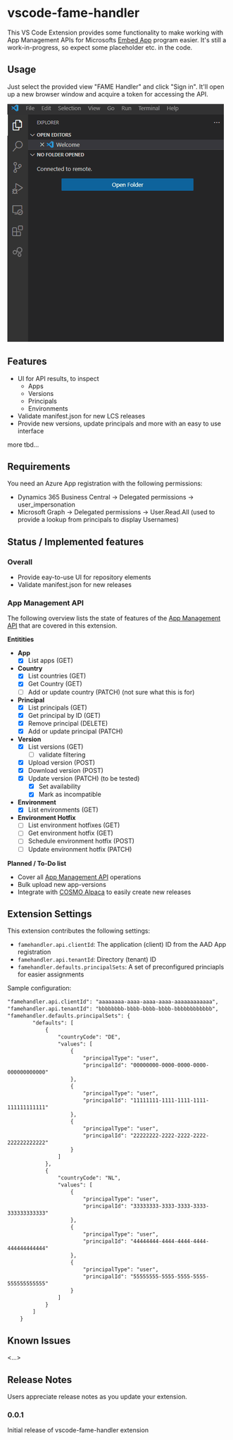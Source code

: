 # vscode-fame-handler

This VS Code Extension provides some functionality to make working with App Management APIs for Microsofts [Embed App](https://learn.microsoft.com/en-us/dynamics365/business-central/dev-itpro/deployment/embed-app-overview) program easier. It's still a work-in-progress, so expect some placeholder etc. in the code.

## Usage

Just select the provided view "FAME Handler" and click "Sign in". It'll open up a new browser window and acquire a token for accessing the API.

![Sign in sample](https://raw.githubusercontent.com/SimonOfHH/vscode-fame-handler/main/documentation/media/sign-in-load.gif)

## Features

* UI for API results, to inspect
  * Apps
  * Versions
  * Principals
  * Environments
* Validate manifest.json for new LCS releases
* Provide new versions, update principals and more with an easy to use interface

more tbd...

## Requirements

You need an Azure App registration with the following permissions:
* Dynamics 365 Business Central -> Delegated permissions -> user_impersonation
* Microsoft Graph -> Delegated permissions -> User.Read.All (used to provide a lookup from principals to display Usernames)

## Status / Implemented features

### Overall

* Provide eay-to-use UI for repository elements
* Validate manifest.json for new releases

### App Management API
The following overview lists the state of features of the [App Management API](https://learn.microsoft.com/en-us/dynamics365/business-central/dev-itpro/administration/appmanagement/app-management-api) that are covered in this extension.

**Entitities**<br>
* **App**
    * [X] List apps (GET)
* **Country**
    * [X] List countries (GET)
    * [X] Get Country (GET)
    * [ ] Add or update country (PATCH) (not sure what this is for)
* **Principal**
    * [X] List principals (GET)
    * [X] Get principal by ID (GET)
    * [X] Remove principal (DELETE)
    * [X] Add or update principal (PATCH)
* **Version**<br>
    * [X] List versions (GET)
        * [ ] validate filtering
    * [X] Upload version (POST)
    * [X] Download version (POST)
    * [X] Update version (PATCH) (to be tested)
        * [X] Set availability
        * [X] Mark as incompatible
* **Environment**
    * [X] List environments (GET)
* **Environment Hotfix**
    * [ ] List environment hotfixes (GET)
    * [ ] Get environment hotfix (GET)
    * [ ] Schedule environment hotfix (POST)
    * [ ] Update environment hotfix (PATCH)

**Planned / To-Do list**
* Cover all [App Management API](https://learn.microsoft.com/en-us/dynamics365/business-central/dev-itpro/administration/appmanagement/app-management-api) operations
* Bulk upload new app-versions
* Integrate with [COSMO Alpaca](https://marketplace.visualstudio.com/items?itemName=cosmoconsult.cosmo-azure-devops) to easily create new releases

## Extension Settings

This extension contributes the following settings:

* `famehandler.api.clientId`: The application (client) ID from the AAD App registration
* `famehandler.api.tenantId`: Directory (tenant) ID
* `famehandler.defaults.principalSets`: A set of preconfigured princiapls for easier assignments

Sample configuration:
```
"famehandler.api.clientId": "aaaaaaaa-aaaa-aaaa-aaaa-aaaaaaaaaaaa",
"famehandler.api.tenantId": "bbbbbbbb-bbbb-bbbb-bbbb-bbbbbbbbbbbb",
"famehandler.defaults.principalSets": {
        "defaults": [
            {
                "countryCode": "DE",
                "values": [
                    {
                        "principalType": "user",
                        "principalId": "00000000-0000-0000-0000-000000000000"
                    },
                    {
                        "principalType": "user",
                        "principalId": "11111111-1111-1111-1111-111111111111"
                    },
                    {
                        "principalType": "user",
                        "principalId": "22222222-2222-2222-2222-222222222222"
                    }
                ]
            },
            {
                "countryCode": "NL",
                "values": [
                    {
                        "principalType": "user",
                        "principalId": "33333333-3333-3333-3333-333333333333"
                    },
                    {
                        "principalType": "user",
                        "principalId": "44444444-4444-4444-4444-444444444444"
                    },
                    {
                        "principalType": "user",
                        "principalId": "55555555-5555-5555-5555-555555555555"
                    }
                ]
            }
        ]
    }
```

## Known Issues

<...>

## Release Notes

Users appreciate release notes as you update your extension.

### 0.0.1

Initial release of vscode-fame-handler extension